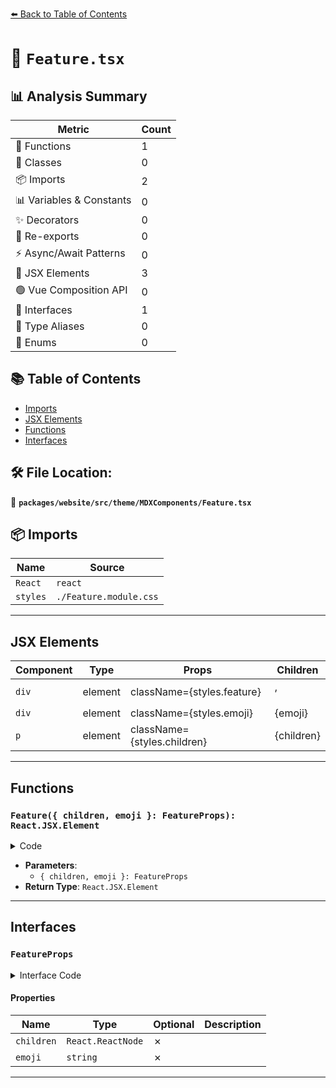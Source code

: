 [⬅️ Back to Table of Contents](../../../../../index.md)

# 📄 `Feature.tsx`

## 📊 Analysis Summary

| Metric | Count |
|--------|-------|
| 🔧 Functions | 1 |
| 🧱 Classes | 0 |
| 📦 Imports | 2 |
| 📊 Variables & Constants | 0 |
| ✨ Decorators | 0 |
| 🔄 Re-exports | 0 |
| ⚡ Async/Await Patterns | 0 |
| 💠 JSX Elements | 3 |
| 🟢 Vue Composition API | 0 |
| 📐 Interfaces | 1 |
| 📑 Type Aliases | 0 |
| 🎯 Enums | 0 |

## 📚 Table of Contents

- [Imports](#imports)
- [JSX Elements](#jsx-elements)
- [Functions](#functions)
- [Interfaces](#interfaces)

## 🛠️ File Location:
📂 **`packages/website/src/theme/MDXComponents/Feature.tsx`**

## 📦 Imports

| Name | Source |
|------|--------|
| `React` | `react` |
| `styles` | `./Feature.module.css` |


---

## JSX Elements

| Component | Type | Props | Children |
|-----------|------|-------|----------|
| `div` | element | className={styles.feature} | <div>, <p> |
| `div` | element | className={styles.emoji} | {emoji} |
| `p` | element | className={styles.children} | {children} |


---

## Functions

### `Feature({ children, emoji }: FeatureProps): React.JSX.Element`

<details><summary>Code</summary>

```ts
export function Feature({ children, emoji }: FeatureProps): React.JSX.Element {
  return (
    <div className={styles.feature}>
      <div className={styles.emoji}>{emoji}</div>
      <p className={styles.children}>{children}</p>
    </div>
  );
}
```
</details>

- **Parameters**:
  - `{ children, emoji }: FeatureProps`
- **Return Type**: `React.JSX.Element`

---

## Interfaces

### `FeatureProps`

<details><summary>Interface Code</summary>

```ts
export interface FeatureProps {
  children: React.ReactNode;
  emoji: string;
}
```
</details>

#### Properties

| Name | Type | Optional | Description |
|------|------|----------|-------------|
| `children` | `React.ReactNode` | ✗ |  |
| `emoji` | `string` | ✗ |  |


---